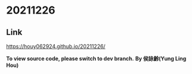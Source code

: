 # 20211226
## Link
https://houy062924.github.io/20211226/

**To view source code, please switch to dev branch.**
**By 侯詠齡(Yung Ling Hou)**
